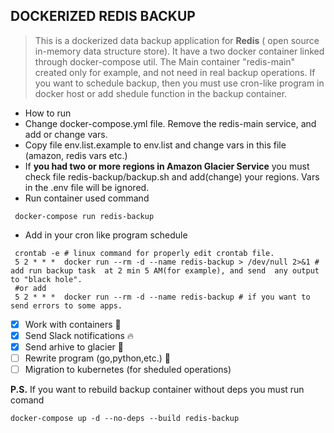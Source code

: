 ## DOCKERIZED REDIS BACKUP

> This  is a dockerized data backup application for **Redis** ( open source in-memory data structure store).
> It have a two docker container  linked  through docker-compose util.
> The Main container "redis-main" created only for example, and not need in real backup operations.
> If you want to schedule backup, then you must use cron-like program in docker host or  add  shedule function in the backup container.
- How to run 
 - Change docker-compose.yml file. Remove the redis-main service,  and add or change vars.
 - Copy file env.list.example to env.list and change vars in this file (amazon, redis vars etc.)
 - If  **you had two or  more regions in Amazon Glacier Service**  you must check file  redis-backup/backup.sh and add(change)  your regions. Vars in the .env file will be  ignored.
 - Run container used command
  ```
   docker-compose run redis-backup
  ```
 - Add in your cron like program schedule
  ```
   crontab -e # linux command for properly edit crontab file.
   5 2 * * *  docker run --rm -d --name redis-backup > /dev/null 2>&1 #  add run backup task  at 2 min 5 AM(for example), and send  any output to "black hole".
   #or add 
   5 2 * * *  docker run --rm -d --name redis-backup # if you want to send errors to some apps.
  ```
 
 
- [x] Work with containers :whale:
- [x] Send Slack notifications :fire:
- [x] Send arhive to glacier :vhs:
- [ ] Rewrite program (go,python,etc.) :rabbit:
- [ ] Migration to kubernetes (for sheduled operations)

**P.S.** If you want to rebuild backup container without deps  you must  run  comand 
```
docker-compose up -d --no-deps --build redis-backup
```



